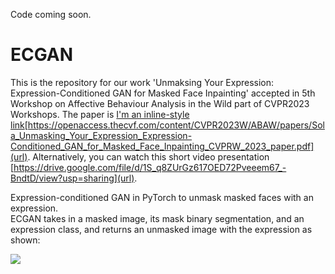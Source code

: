 Code coming soon.

# ECGAN
This is the repository for our work 'Unmaksing Your Expression: Expression-Conditioned GAN for Masked Face Inpainting' accepted in 5th Workshop on Affective Behaviour Analysis in the Wild part of CVPR2023 Workshops. The paper is [I'm an inline-style link](https://openaccess.thecvf.com/content/CVPR2023W/ABAW/papers/Sola_Unmasking_Your_Expression_Expression-Conditioned_GAN_for_Masked_Face_Inpainting_CVPRW_2023_paper.pdf)[https://openaccess.thecvf.com/content/CVPR2023W/ABAW/papers/Sola_Unmasking_Your_Expression_Expression-Conditioned_GAN_for_Masked_Face_Inpainting_CVPRW_2023_paper.pdf](url). Alternatively, you can watch this short video presentation [https://drive.google.com/file/d/1S_q8ZUrGz617OED72Pveeem67_-BndtD/view?usp=sharing](url).

Expression-conditioned GAN in PyTorch to unmask masked faces with an expression. \
ECGAN takes in a masked image, its mask binary segmentation, and an expression class, and returns an unmasked image with the expression as shown:

![](example.gif)
